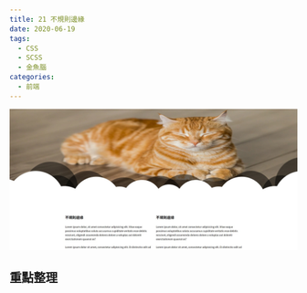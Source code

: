 ```yaml
---
title: 21 不規則邊緣
date: 2020-06-19
tags:
  - CSS
  - SCSS
  - 金魚腦
categories:
  - 前端
---
```


![成品](../../.vuepress/public/images/21-completed.jpg)

## 重點整理
